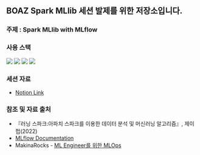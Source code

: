 ## BOAZ Spark MLlib 세션 발제를 위한 저장소입니다. 

### 주제 : Spark MLlib with MLflow
### 사용 스택 <br>
<div>
<img src="https://img.shields.io/badge/Python-3776AB?style=flat&logo=Python&logoColor=white"/>
<img src="https://img.shields.io/badge/Spark-E25A1C?style=flat&logo=apachespark&logoColor=white"/>
<img src="https://img.shields.io/badge/MLflow-0194E2?style=flat&logo=mlflow&logoColor=white"/>
<img src="https://img.shields.io/badge/Docker-2496ED?style=flat&logo=Docker&logoColor=white"/>
</div>

### 세션 자료
- [Notion Link](https://messy-farmer-90e.notion.site/Spark-MLlib-with-MLflow-5a570324349f4aa38ca94c86cc68e7b7)

### 참조 및 자료 출처
- 『러닝 스파크:아파치 스파크를 이용한 데이터 분석 및 머신러닝 알고리즘』, 제이펍(2022)
- [MLflow Documentation](https://mlflow.org/docs/latest/index.html)
- MakinaRocks - [ML Engineer를 위한 MLOps](https://mlops-for-mle.github.io/tutorial/)